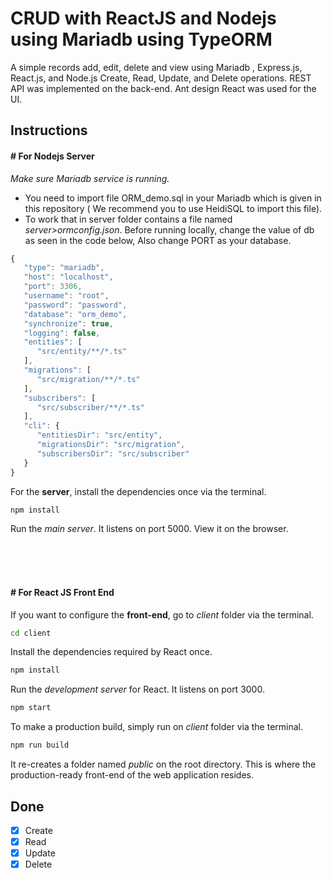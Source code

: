 # CRUD with ReactJS and Nodejs using Mariadb using TypeORM

A simple records add, edit, delete and view using Mariadb , Express.js, React.js, and Node.js Create, Read, Update, and Delete operations. REST API was implemented on the back-end. Ant design React was used for the UI.



## Instructions


#### # For Nodejs Server
*Make sure Mariadb service is running.*

- You need to import file ORM_demo.sql in your Mariadb which is given in this repository ( We recommend you to use HeidiSQL to import this file).
- To work that in server folder contains a file named *server>ormconfig.json*. Before running locally, change the value of db as seen in the code below, Also change PORT as your database.

```js
{
   "type": "mariadb",
   "host": "localhost",
   "port": 3306,
   "username": "root",
   "password": "password",
   "database": "orm_demo",
   "synchronize": true,
   "logging": false,
   "entities": [
      "src/entity/**/*.ts"
   ],
   "migrations": [
      "src/migration/**/*.ts"
   ],
   "subscribers": [
      "src/subscriber/**/*.ts"
   ],
   "cli": {
      "entitiesDir": "src/entity",
      "migrationsDir": "src/migration",
      "subscribersDir": "src/subscriber"
   }
}
```

For the **server**, install the dependencies once via the terminal.
```bash
npm install
```

Run the *main server*. It listens on port 5000.
View it on the browser.

<br><br><br>

#### # For React JS Front End

If you want to configure the **front-end**, go to *client*  folder via the terminal.

```bash
cd client
```

Install the dependencies required by React once.
```bash
npm install
```

Run the *development server* for React. It listens on port 3000.
```bash
npm start
```

To make a production build, simply run on *client* folder via the terminal.
```bash
npm run build
```

It re-creates a folder named *public* on the root directory. This is where the production-ready front-end of the web application resides.


## Done

- [x] Create
- [x] Read
- [x] Update
- [x] Delete